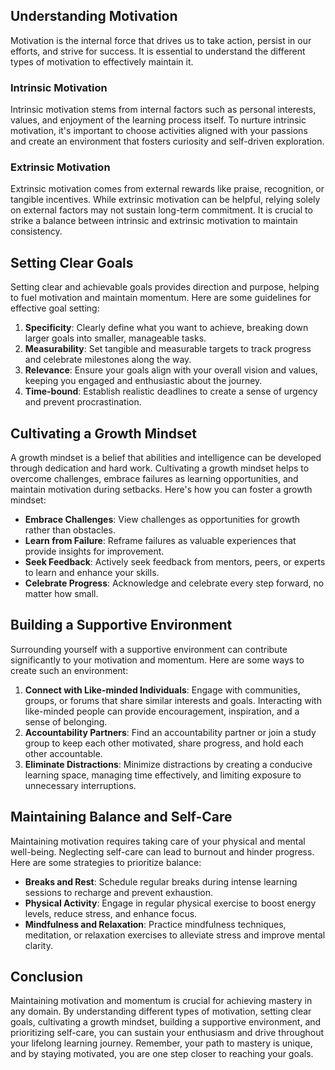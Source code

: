 
Understanding Motivation
------------------------

Motivation is the internal force that drives us to take action, persist in our efforts, and strive for success. It is essential to understand the different types of motivation to effectively maintain it.

### Intrinsic Motivation

Intrinsic motivation stems from internal factors such as personal interests, values, and enjoyment of the learning process itself. To nurture intrinsic motivation, it's important to choose activities aligned with your passions and create an environment that fosters curiosity and self-driven exploration.

### Extrinsic Motivation

Extrinsic motivation comes from external rewards like praise, recognition, or tangible incentives. While extrinsic motivation can be helpful, relying solely on external factors may not sustain long-term commitment. It is crucial to strike a balance between intrinsic and extrinsic motivation to maintain consistency.

Setting Clear Goals
-------------------

Setting clear and achievable goals provides direction and purpose, helping to fuel motivation and maintain momentum. Here are some guidelines for effective goal setting:

1. **Specificity**: Clearly define what you want to achieve, breaking down larger goals into smaller, manageable tasks.
2. **Measurability**: Set tangible and measurable targets to track progress and celebrate milestones along the way.
3. **Relevance**: Ensure your goals align with your overall vision and values, keeping you engaged and enthusiastic about the journey.
4. **Time-bound**: Establish realistic deadlines to create a sense of urgency and prevent procrastination.

Cultivating a Growth Mindset
----------------------------

A growth mindset is a belief that abilities and intelligence can be developed through dedication and hard work. Cultivating a growth mindset helps to overcome challenges, embrace failures as learning opportunities, and maintain motivation during setbacks. Here's how you can foster a growth mindset:

* **Embrace Challenges**: View challenges as opportunities for growth rather than obstacles.
* **Learn from Failure**: Reframe failures as valuable experiences that provide insights for improvement.
* **Seek Feedback**: Actively seek feedback from mentors, peers, or experts to learn and enhance your skills.
* **Celebrate Progress**: Acknowledge and celebrate every step forward, no matter how small.

Building a Supportive Environment
---------------------------------

Surrounding yourself with a supportive environment can contribute significantly to your motivation and momentum. Here are some ways to create such an environment:

1. **Connect with Like-minded Individuals**: Engage with communities, groups, or forums that share similar interests and goals. Interacting with like-minded people can provide encouragement, inspiration, and a sense of belonging.
2. **Accountability Partners**: Find an accountability partner or join a study group to keep each other motivated, share progress, and hold each other accountable.
3. **Eliminate Distractions**: Minimize distractions by creating a conducive learning space, managing time effectively, and limiting exposure to unnecessary interruptions.

Maintaining Balance and Self-Care
---------------------------------

Maintaining motivation requires taking care of your physical and mental well-being. Neglecting self-care can lead to burnout and hinder progress. Here are some strategies to prioritize balance:

* **Breaks and Rest**: Schedule regular breaks during intense learning sessions to recharge and prevent exhaustion.
* **Physical Activity**: Engage in regular physical exercise to boost energy levels, reduce stress, and enhance focus.
* **Mindfulness and Relaxation**: Practice mindfulness techniques, meditation, or relaxation exercises to alleviate stress and improve mental clarity.

Conclusion
----------

Maintaining motivation and momentum is crucial for achieving mastery in any domain. By understanding different types of motivation, setting clear goals, cultivating a growth mindset, building a supportive environment, and prioritizing self-care, you can sustain your enthusiasm and drive throughout your lifelong learning journey. Remember, your path to mastery is unique, and by staying motivated, you are one step closer to reaching your goals.
